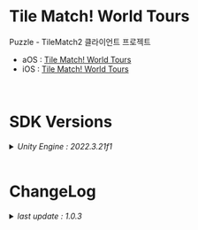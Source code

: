 # Tile Match! World Tours

Puzzle - TileMatch2 클라이언트 프로젝트

+ aOS : [Tile Match! World Tours](https://play.google.com/store/apps/details?id=com.ninetap.tilematchworldtours&gl=US)
+ iOS : [Tile Match! World Tours](https://apps.apple.com/app/id6476965728)

<br>

# SDK Versions
<details>
<summary markdown="span"><em>Unity Engine : 2022.3.21f1</em></summary>
<br>

---
+ UnityPackage Version
   - External Dependency Manager : 1.2.179
   - AppsFlyer : 6.13.10
   - Firebase : 11.8.0
   - Facebook : 16.0.2
   - IronSource : 7.9.0
   - In App Purchasing : 4.10.0

</details>

<br>

# ChangeLog

<details>
<summary markdown="span"><em>last update : 1.0.3</em></summary>
<br>

---
+ 1.0.3
   - 레벨 데이터 추가 (500)
   - 그리스 테마 추가
   - Blocker 추가 (Glue, Bush)
   - Blocker 팝업 추가 (튜토리얼, 실패)
   - Particle System 최적화

---
+ 1.0.2
   - 수집 이벤트 추가

---
+ 1.0.1
   - 레벨 데이터 추가 (400)
   - 호주 테마 추가
   - 번들 팝업 추가

---
+ 1.0.0
   - 출시 버전 배포

---
+ 0.0.1
   - Kick Off

</details>